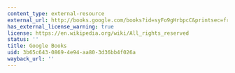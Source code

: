 ```yaml
---
content_type: external-resource
external_url: http://books.google.com/books?id=syFo9gHrbpcC&printsec=frontcover
has_external_license_warning: true
license: https://en.wikipedia.org/wiki/All_rights_reserved
status: ''
title: Google Books
uid: 3b65c643-0869-4e94-aa80-3d36bb4f026a
wayback_url: ''
---
```

